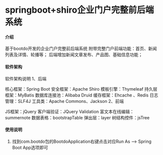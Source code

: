 # springboot+shiro企业门户完整前后端系统

#### 介绍
基于bootdo开发的企业门户完整前后端系统
附带完整门户前端功能：首页、新闻列表及详情、轮播等；
后端增加新闻文章发布、产品图、基础信息功能；
#### 软件架构
软件架构说明
1、后端

核心框架：Spring Boot
安全框架：Apache Shiro
模板引擎：Thymeleaf
持久层框架：MyBatis
数据库连接池：Alibaba Druid
缓存框架：Ehcache 、Redis
日志管理：SLF4J
工具类：Apache Commons、Jackson
2、前端

JS框架：jQuery
客户端验证：JQuery Validation
富文本在线编辑：summernote
数据表格：bootstrapTable
弹出层：layer
树结构控件：jsTree



#### 使用说明

1.  找到com.bootdo包的BootdoApplication右键点击对应Run As --> Spring Boot App选项即可
